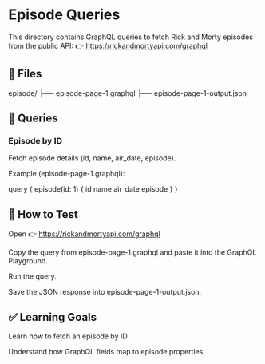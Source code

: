 # Episode Queries

This directory contains GraphQL queries to fetch Rick and Morty episodes from the public API:
👉 https://rickandmortyapi.com/graphql

## 📂 Files
episode/
 ├── episode-page-1.graphql
 ├── episode-page-1-output.json

## 🚀 Queries
### Episode by ID

Fetch episode details (id, name, air_date, episode).

Example (episode-page-1.graphql):

query {
  episode(id: 1) {
    id
    name
    air_date
    episode
  }
}

## 📌 How to Test

Open 👉 https://rickandmortyapi.com/graphql

Copy the query from episode-page-1.graphql and paste it into the GraphQL Playground.

Run the query.

Save the JSON response into episode-page-1-output.json.

## ✅ Learning Goals

Learn how to fetch an episode by ID

Understand how GraphQL fields map to episode properties